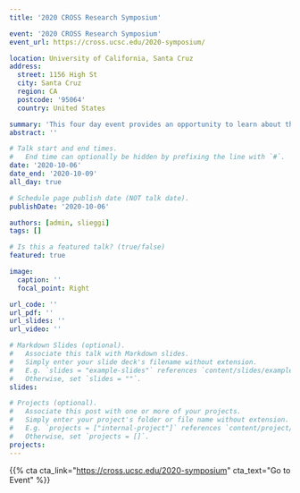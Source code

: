 ```yaml
---
title: '2020 CROSS Research Symposium'

event: '2020 CROSS Research Symposium'
event_url: https://cross.ucsc.edu/2020-symposium/

location: University of California, Santa Cruz
address:
  street: 1156 High St
  city: Santa Cruz
  region: CA
  postcode: '95064'
  country: United States

summary: 'This four day event provides an opportunity to learn about the research at CROSS, interact with CROSS faculty, graduate students, and affiliated researchers, and discuss future directions and collaborative research projects at UC Santa Cruz. Each day will include a plenary session, keynotes, and continue with topic-specific workshops.'
abstract: ''

# Talk start and end times.
#   End time can optionally be hidden by prefixing the line with `#`.
date: '2020-10-06'
date_end: '2020-10-09'
all_day: true

# Schedule page publish date (NOT talk date).
publishDate: '2020-10-06'

authors: [admin, slieggi]
tags: []

# Is this a featured talk? (true/false)
featured: true

image:
  caption: ''
  focal_point: Right

url_code: ''
url_pdf: ''
url_slides: ''
url_video: ''

# Markdown Slides (optional).
#   Associate this talk with Markdown slides.
#   Simply enter your slide deck's filename without extension.
#   E.g. `slides = "example-slides"` references `content/slides/example-slides.md`.
#   Otherwise, set `slides = ""`.
slides:

# Projects (optional).
#   Associate this post with one or more of your projects.
#   Simply enter your project's folder or file name without extension.
#   E.g. `projects = ["internal-project"]` references `content/project/deep-learning/index.md`.
#   Otherwise, set `projects = []`.
projects:
---
```


{{% cta cta_link="https://cross.ucsc.edu/2020-symposium" cta_text="Go to Event" %}}